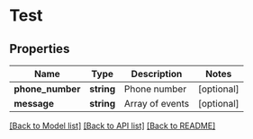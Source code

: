# Test

## Properties
Name | Type | Description | Notes
------------ | ------------- | ------------- | -------------
**phone_number** | **string** | Phone number | [optional] 
**message** | **string** | Array of events | [optional] 

[[Back to Model list]](../README.md#documentation-for-models) [[Back to API list]](../README.md#documentation-for-api-endpoints) [[Back to README]](../README.md)


